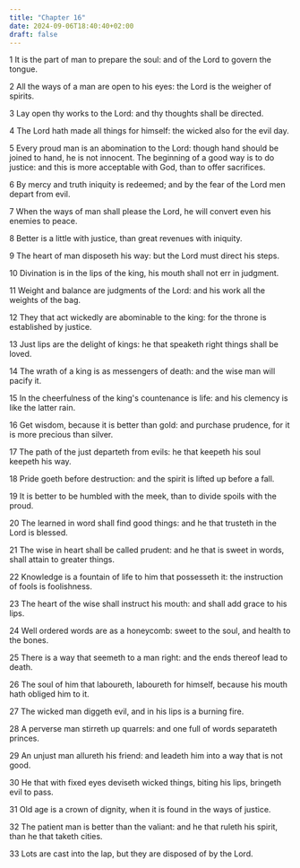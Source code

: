 ```yaml
---
title: "Chapter 16"
date: 2024-09-06T18:40:40+02:00
draft: false
---
```




1 It is the part of man to prepare the soul: and of the Lord to govern the tongue.

2 All the ways of a man are open to his eyes: the Lord is the weigher of spirits.

3 Lay open thy works to the Lord: and thy thoughts shall be directed.

4 The Lord hath made all things for himself: the wicked also for the evil day.

5 Every proud man is an abomination to the Lord: though hand should be joined to hand, he is not innocent. The beginning of a good way is to do justice: and this is more acceptable with God, than to offer sacrifices.

6 By mercy and truth iniquity is redeemed; and by the fear of the Lord men depart from evil.

7 When the ways of man shall please the Lord, he will convert even his enemies to peace.

8 Better is a little with justice, than great revenues with iniquity.

9 The heart of man disposeth his way: but the Lord must direct his steps.

10 Divination is in the lips of the king, his mouth shall not err in judgment.

11 Weight and balance are judgments of the Lord: and his work all the weights of the bag.

12 They that act wickedly are abominable to the king: for the throne is established by justice.

13 Just lips are the delight of kings: he that speaketh right things shall be loved.

14 The wrath of a king is as messengers of death: and the wise man will pacify it.

15 In the cheerfulness of the king's countenance is life: and his clemency is like the latter rain.

16 Get wisdom, because it is better than gold: and purchase prudence, for it is more precious than silver.

17 The path of the just departeth from evils: he that keepeth his soul keepeth his way.

18 Pride goeth before destruction: and the spirit is lifted up before a fall.

19 It is better to be humbled with the meek, than to divide spoils with the proud.

20 The learned in word shall find good things: and he that trusteth in the Lord is blessed.

21 The wise in heart shall be called prudent: and he that is sweet in words, shall attain to greater things.

22 Knowledge is a fountain of life to him that possesseth it: the instruction of fools is foolishness.

23 The heart of the wise shall instruct his mouth: and shall add grace to his lips.

24 Well ordered words are as a honeycomb: sweet to the soul, and health to the bones.

25 There is a way that seemeth to a man right: and the ends thereof lead to death.

26 The soul of him that laboureth, laboureth for himself, because his mouth hath obliged him to it.

27 The wicked man diggeth evil, and in his lips is a burning fire.

28 A perverse man stirreth up quarrels: and one full of words separateth princes.

29 An unjust man allureth his friend: and leadeth him into a way that is not good.

30 He that with fixed eyes deviseth wicked things, biting his lips, bringeth evil to pass.

31 Old age is a crown of dignity, when it is found in the ways of justice.

32 The patient man is better than the valiant: and he that ruleth his spirit, than he that taketh cities.

33 Lots are cast into the lap, but they are disposed of by the Lord.


